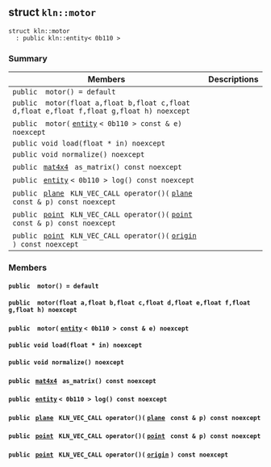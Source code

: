 ## struct `kln::motor` 

```
struct kln::motor
  : public kln::entity< 0b110 >
```  

### Summary

 Members                        | Descriptions                                
--------------------------------|---------------------------------------------
`public  motor() = default`  | 
`public  motor(float a,float b,float c,float d,float e,float f,float g,float h) noexcept`  | 
`public  motor(` [`entity`](/api/kln::entity#structkln_1_1entity) `< 0b110 > const & e) noexcept`  | 
`public void load(float * in) noexcept`  | 
`public void normalize() noexcept`  | 
`public ` [`mat4x4`](/api/kln::mat4x4#structkln_1_1mat4x4) ` as_matrix() const noexcept`  | 
`public ` [`entity`](/api/kln::entity#structkln_1_1entity) `< 0b110 > log() const noexcept`  | 
`public ` [`plane`](/api/kln::plane#structkln_1_1plane) ` KLN_VEC_CALL operator()(` [`plane`](/api/kln::plane#structkln_1_1plane) ` const & p) const noexcept`  | 
`public ` [`point`](/api/kln::point#structkln_1_1point) ` KLN_VEC_CALL operator()(` [`point`](/api/kln::point#structkln_1_1point) ` const & p) const noexcept`  | 
`public ` [`point`](/api/kln::point#structkln_1_1point) ` KLN_VEC_CALL operator()(` [`origin`](/api/kln::origin#structkln_1_1origin) `) const noexcept`  | 

### Members

#### `public  motor() = default`  

#### `public  motor(float a,float b,float c,float d,float e,float f,float g,float h) noexcept`  

#### `public  motor(` [`entity`](/api/kln::entity#structkln_1_1entity) `< 0b110 > const & e) noexcept`  

#### `public void load(float * in) noexcept`  

#### `public void normalize() noexcept`  

#### `public ` [`mat4x4`](/api/kln::mat4x4#structkln_1_1mat4x4) ` as_matrix() const noexcept`  

#### `public ` [`entity`](/api/kln::entity#structkln_1_1entity) `< 0b110 > log() const noexcept`  

#### `public ` [`plane`](/api/kln::plane#structkln_1_1plane) ` KLN_VEC_CALL operator()(` [`plane`](/api/kln::plane#structkln_1_1plane) ` const & p) const noexcept`  

#### `public ` [`point`](/api/kln::point#structkln_1_1point) ` KLN_VEC_CALL operator()(` [`point`](/api/kln::point#structkln_1_1point) ` const & p) const noexcept`  

#### `public ` [`point`](/api/kln::point#structkln_1_1point) ` KLN_VEC_CALL operator()(` [`origin`](/api/kln::origin#structkln_1_1origin) `) const noexcept`  

